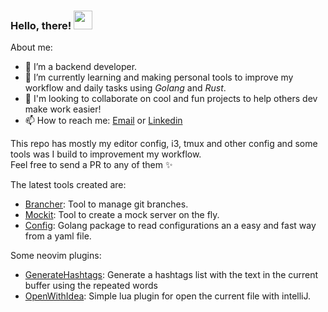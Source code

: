 ### Hello, there! <img src="https://i.imgur.com/CweZtIH.gif" width="30px" height="30px">

About me: 

- 🔭 I’m a backend developer.
- 🌱 I’m currently learning and making personal tools to improve my workflow and daily tasks using *Golang* and *Rust*. 
- 👯 I'm looking to collaborate on cool and fun projects to help others dev make work easier!
- 📫 How to reach me: [Email](mailto:pablotrianda@gmail.com) or [Linkedin](https://www.linkedin.com/in/pablo-triandafilide-641b24ba/)
 
This repo has mostly my editor config, i3, tmux and other config and some tools was I build to improvement my workflow.  
Feel free to send a PR to any of them ✨

The latest tools created are: 
 - [Brancher](https://github.com/pablotrianda/brancher): Tool to manage git branches.
 - [Mockit](https://github.com/pablotrianda/mock-it): Tool to create a mock server on the fly.
 - [Config](https://github.com/pablotrianda/config): Golang package to read configurations an a easy and fast way from a yaml file. 

Some neovim plugins:
- [GenerateHashtags](https://github.com/pablotrianda/generate-hashtags): Generate a hashtags list with the text in the current buffer using the repeated words
- [OpenWithIdea](https://github.com/pablotrianda/open-with-idea): Simple lua plugin for open the current file with intelliJ.
